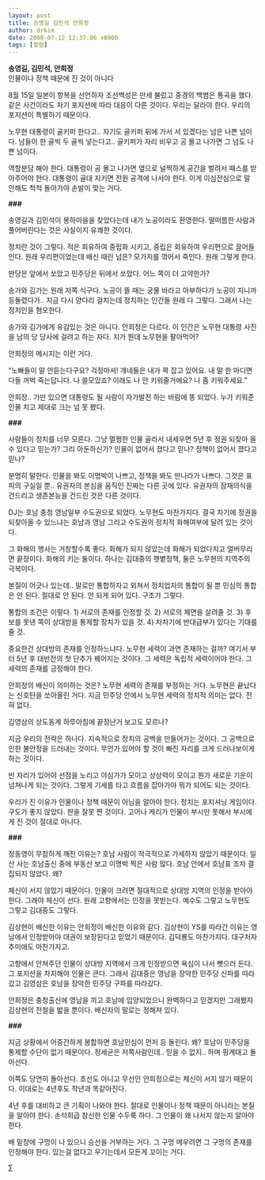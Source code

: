```yaml
---
layout: post
title: 송영길 김민석 안희정
author: drkim
date: 2008-07-12 12:37:06 +0900
tags: [컬럼]
---
```

**송영길, 김민석, 안희정**  
인물이나 정책 때문에 진 것이 아니다

8월 15일 일본이 항복을 선언하자 조선백성은 만세 불렀고 중경의 백범은 통곡을 했다. 같은 사건이라도 자기 포지션에 따라 대응이 다른 것이다. 우리는 달라야 한다. 우리의 포지션이 특별하기 때문이다. 

노무현 대통령이 골키퍼 한다고.. 자기도 골키퍼 뒤에 가서 서 있겠다는 넘은 나쁜 넘이다. 남들이 한 골씩 두 골씩 넣는다고.. 골키퍼가 자리 비우고 공 몰고 나가면 그 넘도 나쁜 넘이다. 

역할분담 해야 한다. 대통령이 공 몰고 나가면 옆으로 널찍하게 공간을 벌려서 패스를 받아주어야 한다. 대통령이 골대 지키면 전원 공격에 나서야 한다. 이게 이심전심으로 말 안해도 척척 돌아가야 손발이 맞는 거다.

**###** 

송영길과 김민석이 봉하마을을 찾았다는데 내가 노공이라도 환영한다. 떨떠름한 사람과 풀어버린다는 것은 사실이지 유쾌한 것이다. 

정치란 것이 그렇다. 적은 회유하여 중립화 시키고, 중립은 회유하여 우리편으로 끌어들인다. 원래 우리편이었는데 배신 때린 넘은? 모가지를 꺾어서 죽인다. 원래 그렇게 한다. 

딴당은 앞에서 쏘았고 민주당은 뒤에서 쏘았다. 어느 쪽이 더 고약한가? 

송가와 김가는 원래 저쪽 식구다. 노공이 뜰 때는 궁물 바라고 아부하다가 노공이 지니까 등돌렸다가.. 지금 다시 양다리 걸치는데 정치하는 인간들 원래 다 그렇다. 그래서 나는 정치인을 혐오한다. 

송가와 김가에게 유감있는 것은 아니다. 안희정은 다르다. 이 인간은 노무현 대통령 사진을 남의 당 당사에 걸려고 하는 자다. 지가 뭔데 노무현을 팔아먹어? 

안희정의 메시지는 이런 거다. 

“노빠들이 말 안듣는다구요? 걱정마셔! 걔네들은 내가 꽉 잡고 있어요. 내 말 한 마디면 다들 꺼벅 죽는답니다. 나 쓸모있죠? 이래도 나 안 키워줄거에요? 나 좀 키워주세요.”

안희정.. 가만 있으면 대통령도 될 사람이 자가발전 하는 바람에 똥 되었다. 누가 키워준 인물 치고 제대로 크는 넘 못 봤다. 

**###**

사람들이 정치를 너무 모른다. 그냥 멀쩡한 인물 골라서 내세우면 5년 후 정권 되찾아 올 수 있다고 믿는가? 그리 아둔하신가? 인물이 없어서 졌다고 믿나? 정책이 없어서 졌다고 믿나?

분명히 말한다. 인물을 봐도 이명박이 나쁘고, 정책을 봐도 딴나라가 나쁘다. 그것은 표피의 구실일 뿐.. 유권자의 본심을 움직인 진짜는 다른 곳에 있다. 유권자의 잠재의식을 건드리고 생존본능을 건드린 것은 다른 것이다. 

DJ는 호남 충청 영남일부 수도권으로 되었다. 노무현도 마찬가지다. 결국 차기에 정권을 되찾아올 수 있느냐는 호남과 영남 그리고 수도권의 정치적 화해여부에 달려 있는 것이다. 

그 화해의 행사는 거창할수록 좋다. 화해가 되지 않았는데 화해가 되었다치고 얼버무리면 끝장이다. 화해의 키는 둘이다. 하나는 김대중의 햇볕정책, 둘은 노무현의 지역주의 극복이다.

본질이 어긋나 있는데.. 말로만 통합하자고 외쳐서 정치업자의 통합이 될 뿐 민심의 통합은 안 된다. 절대로 안 된다. 안 되게 되어 있다. 구조가 그렇다. 

통합의 조건은 이렇다. 1) 서로의 존재를 인정할 것. 2) 서로의 체면을 살려줄 것. 3) 후보를 못낸 쪽이 상대방을 통제할 장치가 있을 것. 4) 차차기에 반대급부가 있다는 기대를 줄 것.

중요한건 상대방의 존재를 인정하느냐다. 노무현 세력이 과연 존재하는 걸까? 여기서 부터 5년 후 대반전의 첫 단추가 꿰어지는 것이다. 그 세력은 독립적 세력이어야 한다. 그 세력의 존재를 긍정해야 한다. 

안희정의 배신이 의미하는 것은? 노무현 세력의 존재를 부정하는 거다. 노무현은 끝났다는 신호탄을 쏘아올린 거다. 지금 민주당 안에서 노무현 세력의 정치적 의미는 없다. 전혀 없다. 

김영삼의 상도동계 하루아침에 끝장난거 보고도 모르나?

지금 우리의 전략은 하나다. 지속적으로 정치의 공백을 만들어가는 것이다. 그 공백으로 인한 불안정을 드러내는 것이다. 무언가 있어야 할 것이 빠진 자리를 크게 드러나보이게 하는 것이다. 

빈 자리가 있어야 선점을 노리고 야심가가 모이고 상상력이 모이고 뭔가 새로운 기운이 넘쳐나게 되는 것이다. 그렇게 기세를 타고 흐름을 잡아가야 뭐가 되어도 되는 것이다. 

우리가 진 이유가 인물이나 정책 때문이 아님을 알아야 한다. 정치는 포지셔닝 게임이다. 구도가 좋지 않았다. 판을 잘못 짠 것이다. 고어나 케리가 인물이 부시만 못해서 부시에게 진 것이 절대로 아니다. 

**###**

정동영이 무참하게 깨진 이유는? 호남 사람이 적극적으로 가세하지 않았기 때문이다. 일산 사는 호남출신 중에 부동산 보고 이명박 찍은 사람 많다. 호남 안에서 호남표 조차 결집되지 않았다. 왜?

체신이 서지 않았기 때문이다. 인물이 크려면 절대적으로 상대방 지역의 인정을 받아야 한다. 그래야 체신이 선다. 원래 고향에서는 인정을 못받는다. 예수도 그렇고 노무현도 그렇고 김대중도 그렇다.

김상현이 배신한 이유는 안희정이 배신한 이유와 같다. 김상현이 YS를 따라간 이유는 영남에서 인정받아야 대권이 보장된다고 믿었기 때문이다. 김덕룡도 마찬가지다. 대구처자 추미애도 마찬가지고.

고향에서 안쳐주던 인물이 상대방 지역에서 크게 인정받으면 욕심이 나서 뺏으러 든다. 그 포지션을 차지해야 인물은 큰다. 그래서 김대중은 영남을 장악한 민주당 신파를 따라갔고 김영삼은 호남을 장악한 민주당 구파를 따라갔다.

안희정은 충청출신에 영남을 끼고 호남에 입양되었으니 완벽하다고 믿겠지만 그래봤자 김상현의 전철을 밟을 뿐이다. 배신자의 말로는 정해져 있다. 

**###**

지금 상황에서 어중간하게 봉합하면 호남민심이 먼저 등 돌린다. 왜? 호남이 민주당을 통제할 수단이 없기 때문이다. 정세균은 저쪽사람인데.. 믿을 수 없지.. 하며 핑계대고 돌아선다. 

이쪽도 당연히 돌아선다. 초선도 아니고 무선인 안희정으로는 체신이 서지 않기 때문이다. 이대로는 4년후도 작년과 똑같아진다. 

4년 후를 대비하고 큰 기획이 나와야 한다. 절대로 인물이나 정책 때문이 아니라는 본질을 알아야 한다. 손석희급 참신한 인물 수두룩 하다. 그 인물이 왜 나서지 않는지 알아야 한다. 

배 밑창에 구멍이 나 있으니 승선을 거부하는 거다. 그 구멍 메우려면 그 구멍의 존재를 인정해야 한다. 있는걸 없다고 우기는데서 모든게 꼬이는 거다. 



∑